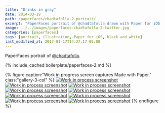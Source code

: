 ```yaml
---
title: "Drinks in gray"
date: 2014-03-18
path: /paperfaces/chadtafolla-2-portrait/
excerpt: "PaperFaces portrait of @chadtafolla drawn with Paper for iOS on an iPad."
image: ../../images/paperfaces-chadtafolla-2-twitter.jpg
categories: [paperfaces]
tags: [portrait, illustration, Paper for iOS, black and white]
last_modified_at: 2017-01-17T14:27:17-05:00
---
```


PaperFaces portrait of [@chadtafolla](https://twitter.com/chadtafolla).

{% include_cached boilerplate/paperfaces-2.md %}

{% figure caption:"Work in progress screen captures Made with Paper." class:"gallery-3-col" %}
[![Work in process screenshot](../../images/paperfaces-chadtafolla-2-process-1-600.jpg)](../../images/paperfaces-chadtafolla-2-process-1-lg.jpg)
[![Work in process screenshot](../../images/paperfaces-chadtafolla-2-process-2-600.jpg)](../../images/paperfaces-chadtafolla-2-process-2-lg.jpg)
[![Work in process screenshot](../../images/paperfaces-chadtafolla-2-process-3-600.jpg)](../../images/paperfaces-chadtafolla-2-process-3-lg.jpg)
[![Work in process screenshot](../../images/paperfaces-chadtafolla-2-process-4-600.jpg)](../../images/paperfaces-chadtafolla-2-process-4-lg.jpg)
[![Work in process screenshot](../../images/paperfaces-chadtafolla-2-process-5-600.jpg)](../../images/paperfaces-chadtafolla-2-process-5-lg.jpg)
[![Work in process screenshot](../../images/paperfaces-chadtafolla-2-process-6-600.jpg)](../../images/paperfaces-chadtafolla-2-process-6-lg.jpg)
[![Work in process screenshot](../../images/paperfaces-chadtafolla-2-process-7-600.jpg)](../../images/paperfaces-chadtafolla-2-process-7-lg.jpg)
[![Work in process screenshot](../../images/paperfaces-chadtafolla-2-process-8-600.jpg)](../../images/paperfaces-chadtafolla-2-process-8-lg.jpg)
[![Work in process screenshot](../../images/paperfaces-chadtafolla-2-process-9-600.jpg)](../../images/paperfaces-chadtafolla-2-process-9-lg.jpg)
{% endfigure %}
